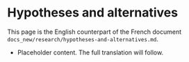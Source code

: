 # Hypotheses and alternatives

This page is the English counterpart of the French document `docs_new/research/hypotheses-and-alternatives.md`.

- Placeholder content. The full translation will follow.
